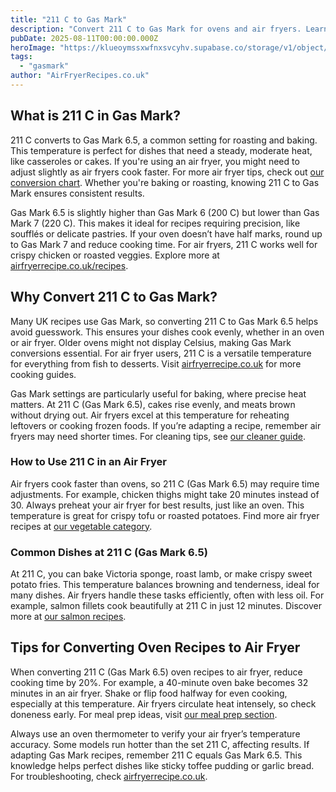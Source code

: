 ```yaml
---
title: "211 C to Gas Mark"
description: "Convert 211 C to Gas Mark for ovens and air fryers. Learn the exact Gas Mark equivalent and handy cooking tips for perfect results every time."
pubDate: 2025-08-11T00:00:00.000Z
heroImage: "https://klueoymssxwfnxsvcyhv.supabase.co/storage/v1/object/public/md/211-c-to-gas-mark-5381e344.png"
tags:
  - "gasmark"
author: "AirFryerRecipes.co.uk"
---
```


<h2>What is 211 C in Gas Mark?</h2>
<p>211 C converts to Gas Mark 6.5, a common setting for roasting and baking. This temperature is perfect for dishes that need a steady, moderate heat, like casseroles or cakes. If you're using an air fryer, you might need to adjust slightly as air fryers cook faster. For more air fryer tips, check out <a href=https://www.airfryerrecipe.co.uk/air-fryer-conversion-chart>our conversion chart</a>. Whether you're baking or roasting, knowing 211 C to Gas Mark ensures consistent results.</p>
<p>Gas Mark 6.5 is slightly higher than Gas Mark 6 (200 C) but lower than Gas Mark 7 (220 C). This makes it ideal for recipes requiring precision, like soufflés or delicate pastries. If your oven doesn’t have half marks, round up to Gas Mark 7 and reduce cooking time. For air fryers, 211 C works well for crispy chicken or roasted veggies. Explore more at <a href=https://www.airfryerrecipe.co.uk/recipes>airfryerrecipe.co.uk/recipes</a>.</p>

<h2>Why Convert 211 C to Gas Mark?</h2>
<p>Many UK recipes use Gas Mark, so converting 211 C to Gas Mark 6.5 helps avoid guesswork. This ensures your dishes cook evenly, whether in an oven or air fryer. Older ovens might not display Celsius, making Gas Mark conversions essential. For air fryer users, 211 C is a versatile temperature for everything from fish to desserts. Visit <a href=https://www.airfryerrecipe.co.uk>airfryerrecipe.co.uk</a> for more cooking guides.</p>
<p>Gas Mark settings are particularly useful for baking, where precise heat matters. At 211 C (Gas Mark 6.5), cakes rise evenly, and meats brown without drying out. Air fryers excel at this temperature for reheating leftovers or cooking frozen foods. If you’re adapting a recipe, remember air fryers may need shorter times. For cleaning tips, see <a href=https://www.airfryerrecipe.co.uk/air-fryer-cleaner>our cleaner guide</a>.</p>

<h3>How to Use 211 C in an Air Fryer</h3>
<p>Air fryers cook faster than ovens, so 211 C (Gas Mark 6.5) may require time adjustments. For example, chicken thighs might take 20 minutes instead of 30. Always preheat your air fryer for best results, just like an oven. This temperature is great for crispy tofu or roasted potatoes. Find more air fryer recipes at <a href=https://www.airfryerrecipe.co.uk/recipe-category/vegetables>our vegetable category</a>.</p>

<h3>Common Dishes at 211 C (Gas Mark 6.5)</h3>
<p>At 211 C, you can bake Victoria sponge, roast lamb, or make crispy sweet potato fries. This temperature balances browning and tenderness, ideal for many dishes. Air fryers handle these tasks efficiently, often with less oil. For example, salmon fillets cook beautifully at 211 C in just 12 minutes. Discover more at <a href=https://www.airfryerrecipe.co.uk/recipe-category/salmon>our salmon recipes</a>.</p>

<h2>Tips for Converting Oven Recipes to Air Fryer</h2>
<p>When converting 211 C (Gas Mark 6.5) oven recipes to air fryer, reduce cooking time by 20%. For example, a 40-minute oven bake becomes 32 minutes in an air fryer. Shake or flip food halfway for even cooking, especially at this temperature. Air fryers circulate heat intensely, so check doneness early. For meal prep ideas, visit <a href=https://www.airfryerrecipe.co.uk/recipe-category/meal-prep>our meal prep section</a>.</p>
<p>Always use an oven thermometer to verify your air fryer’s temperature accuracy. Some models run hotter than the set 211 C, affecting results. If adapting Gas Mark recipes, remember 211 C equals Gas Mark 6.5. This knowledge helps perfect dishes like sticky toffee pudding or garlic bread. For troubleshooting, check <a href=https://www.airfryerrecipe.co.uk>airfryerrecipe.co.uk</a>.</p>